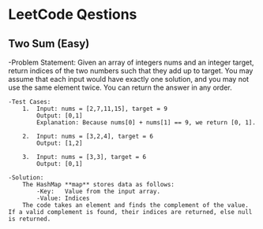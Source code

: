 # LeetCode Qestions

## Two Sum (Easy)
-Problem Statement:
    Given an array of integers nums and an integer target, return indices of the two numbers such that they add up to target.
    You may assume that each input would have exactly one solution, and you may not use the same element twice.
    You can return the answer in any order.

    -Test Cases:
        1.  Input: nums = [2,7,11,15], target = 9
            Output: [0,1]
            Explanation: Because nums[0] + nums[1] == 9, we return [0, 1].

        2.  Input: nums = [3,2,4], target = 6
            Output: [1,2]

        3.  Input: nums = [3,3], target = 6
            Output: [0,1]
    
    -Solution:
        The HashMap **map** stores data as follows:
            -Key:   Value from the input array.
            -Value: Indices
        The code takes an element and finds the complement of the value. If a valid complement is found, their indices are returned, else null is returned.